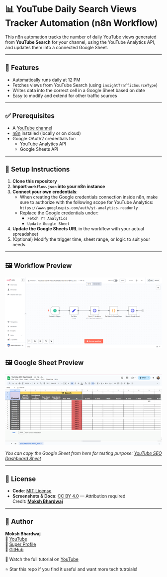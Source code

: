 # 📊 YouTube Daily Search Views Tracker Automation (n8n Workflow)

This n8n automation tracks the number of daily YouTube views generated from **YouTube Search** for your channel, using the YouTube Analytics API, and updates them into a connected Google Sheet.

---

## 🔧 Features

- Automatically runs daily at 12 PM
- Fetches views from YouTube Search (using `insightTrafficSourceType`)
- Writes data into the correct cell in a Google Sheet based on date
- Easy to modify and extend for other traffic sources

---

## ✅ Prerequisites

- A [YouTube channel](https://studio.youtube.com/)
- [n8n](https://n8n.io/) installed (locally or on cloud)
- Google OAuth2 credentials for:
  - YouTube Analytics API
  - Google Sheets API

---

## 📂 Setup Instructions

1. **Clone this repository**
2. **Import `workflow.json` into your n8n instance**
3. **Connect your own credentials**:
   - When creating the Google credentials connection inside n8n, make sure to authorize with the following scope for YouTube Analytics:
`https://www.googleapis.com/auth/yt-analytics.readonly`
   - Replace the Google credentials under:
     - `Fetch YT Analytics`
     - `Update Google Sheet`
4. **Update the Google Sheets URL** in the workflow with your actual spreadsheet
5. (Optional) Modify the trigger time, sheet range, or logic to suit your needs

---

## 🖼️ Workflow Preview

![Workflow Screenshot](https://github.com/Moksh-Bhardwaj/youtube-daily-search-views-tracker-n8n-automation/blob/main/assets/youtube-search-views-automation-workflow-screenshot.png)

## 🖼️ Google Sheet Preview

![Google Sheet Screenshot](https://github.com/Moksh-Bhardwaj/youtube-daily-search-views-tracker-n8n-automation/blob/main/assets/youtube-seo-dashboard-daily-search-views-tab-screenshot.png)

_You can copy the Google Sheet from here for testing purpose: [YouTube SEO Dashboard Sheet](https://docs.google.com/spreadsheets/d/1dCeNcuXSxSi2Yng9H5h4TvmI92MZCFv0h9i9wHtco4g/)_

---

## 📝 License

- **Code**: [MIT License](https://github.com/Moksh-Bhardwaj/youtube-daily-search-views-tracker-n8n-automation/blob/main/LICENSE)
- **Screenshots & Docs**: [CC BY 4.0](https://creativecommons.org/licenses/by/4.0/) — Attribution required  
  Credit: **[Moksh Bhardwaj](https://superprofile.bio/mokshbhardwaj)**

---

## 🙌 Author

**Moksh Bhardwaj**  
🔗 [YouTube](https://www.youtube.com/@GreyMattersTech)<br/>
🔗 [Super Profile](https://superprofile.bio/mokshbhardwaj)<br/>
🔗 [GitHub](https://github.com/Moksh-Bhardwaj)

🎥 Watch the full tutorial on [YouTube](https://youtu.be/U8iFlqK28fc)

⭐ Star this repo if you find it useful and want more tech tutroials!

